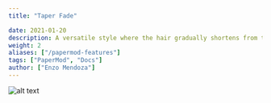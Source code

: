 ```yaml
---
title: "Taper Fade"

date: 2021-01-20
description: A versatile style where the hair gradually shortens from the top down to neckline, creaating a clean, seamless fade.
weight: 2
aliases: ["/papermod-features"]
tags: ["PaperMod", "Docs"]
author: ["Enzo Mendoza"]
---
```


![alt text](/taper.jpg)

